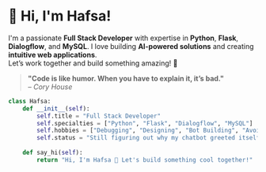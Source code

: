 # 👋 Hi, I'm Hafsa!

I'm a passionate **Full Stack Developer** with expertise in **Python**, **Flask**, **Dialogflow**, and **MySQL**. I love building **AI-powered solutions** and creating **intuitive web applications**.  
Let’s work together and build something amazing! 🚀

> **"Code is like humor. When you have to explain it, it’s bad."**  
> _– Cory House_

```python
class Hafsa:
    def __init__(self):
        self.title = "Full Stack Developer"
        self.specialties = ["Python", "Flask", "Dialogflow", "MySQL"]
        self.hobbies = ["Debugging", "Designing", "Bot Building", "Avoiding JavaScript Errors"]
        self.status = "Still figuring out why my chatbot greeted itself..."
    
    def say_hi(self):
        return "Hi, I'm Hafsa 👋 Let's build something cool together!"
